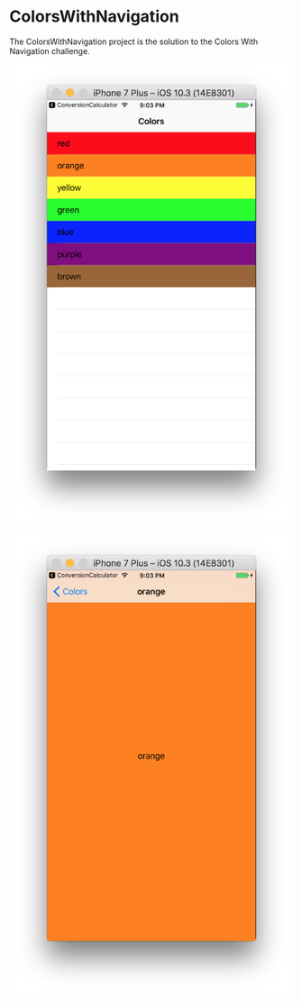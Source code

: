# ColorsWithNavigation
The ColorsWithNavigation project is the solution to the Colors With Navigation challenge.

![Colors](InitialView.png)

![Colors](NavigatedToOption.png)
